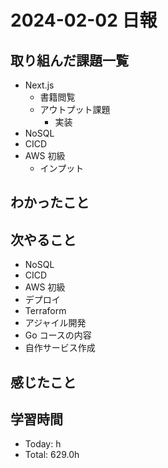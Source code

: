 # 2024-02-02 日報

## 取り組んだ課題一覧

- Next.js
  - 書籍閲覧
  - アウトプット課題
    - 実装
- NoSQL
- CICD
- AWS 初級
  - インプット

## わかったこと

## 次やること

- NoSQL
- CICD
- AWS 初級
- デプロイ
- Terraform
- アジャイル開発
- Go コースの内容
- 自作サービス作成

## 感じたこと

## 学習時間

- Today: h
- Total: 629.0h
